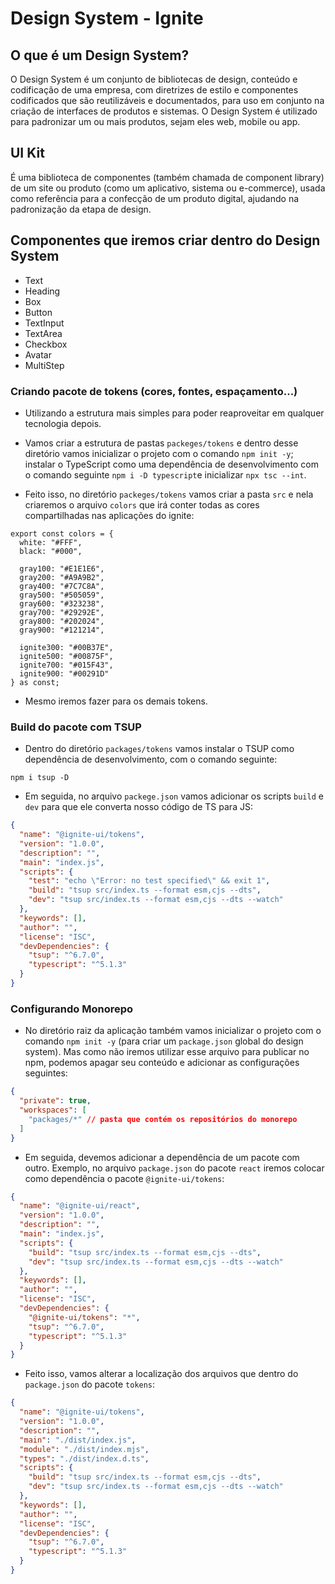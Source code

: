 # Design System - Ignite

## O que é um Design System?

O Design System é um conjunto de bibliotecas de design, conteúdo e codificação de uma empresa, com diretrizes de estilo e componentes codificados que são reutilizáveis e documentados, para uso em conjunto na criação de interfaces de produtos e sistemas. O Design System é utilizado para padronizar um ou mais produtos, sejam eles web, mobile ou app.

## UI Kit

É uma biblioteca de componentes (também chamada de component library) de um site ou produto (como um aplicativo, sistema ou e-commerce), usada como referência para a confecção de um produto digital, ajudando na padronização da etapa de design.

## Componentes que iremos criar dentro do Design System

- Text
- Heading
- Box
- Button
- TextInput
- TextArea
- Checkbox
- Avatar
- MultiStep

### Criando pacote de tokens (cores, fontes, espaçamento...)

- Utilizando a estrutura mais simples para poder reaproveitar em qualquer tecnologia depois.

- Vamos criar a estrutura de pastas `packeges/tokens` e dentro desse diretório vamos inicializar o projeto com o comando `npm init -y`; instalar o TypeScript como uma dependência de desenvolvimento com o comando seguinte `npm i -D typescript`e inicializar `npx tsc --int`.

- Feito isso, no diretório `packeges/tokens` vamos criar a pasta `src` e nela criaremos o arquivo `colors` que irá conter todas as cores compartilhadas nas aplicações do ignite:

``` TS
export const colors = {
  white: "#FFF",
  black: "#000",

  gray100: "#E1E1E6",
  gray200: "#A9A9B2",
  gray400: "#7C7C8A",
  gray500: "#505059",
  gray600: "#323238",
  gray700: "#29292E",
  gray800: "#202024",
  gray900: "#121214",

  ignite300: "#00B37E",
  ignite500: "#00875F",
  ignite700: "#015F43",
  ignite900: "#00291D"
} as const;
```

- Mesmo iremos fazer para os demais tokens.

### Build do pacote com TSUP

- Dentro do diretório `packages/tokens` vamos instalar o TSUP como dependência de desenvolvimento, com o comando seguinte:

```
npm i tsup -D
```

- Em seguida, no arquivo `packege.json` vamos adicionar os scripts `build` e `dev` para que ele converta nosso código de TS para JS:

``` JSON
{
  "name": "@ignite-ui/tokens",
  "version": "1.0.0",
  "description": "",
  "main": "index.js",
  "scripts": {
    "test": "echo \"Error: no test specified\" && exit 1",
    "build": "tsup src/index.ts --format esm,cjs --dts",
    "dev": "tsup src/index.ts --format esm,cjs --dts --watch"
  },
  "keywords": [],
  "author": "",
  "license": "ISC",
  "devDependencies": {
    "tsup": "^6.7.0",
    "typescript": "^5.1.3"
  }
}
```

### Configurando Monorepo

- No diretório raiz da aplicação também vamos inicializar o projeto com o comando `npm init -y` (para criar um `package.json` global do design system). Mas como não iremos utilizar esse arquivo para publicar no npm, podemos apagar seu conteúdo e adicionar as configurações seguintes:

``` JSON
{
  "private": true,
  "workspaces": [
    "packages/*" // pasta que contém os repositórios do monorepo
  ]
}
```

- Em seguida, devemos adicionar a dependência de um pacote com outro. Exemplo, no arquivo `package.json` do pacote `react` iremos colocar como dependência o pacote `@ignite-ui/tokens`:

``` JSON
{
  "name": "@ignite-ui/react",
  "version": "1.0.0",
  "description": "",
  "main": "index.js",
  "scripts": {
    "build": "tsup src/index.ts --format esm,cjs --dts",
    "dev": "tsup src/index.ts --format esm,cjs --dts --watch"
  },
  "keywords": [],
  "author": "",
  "license": "ISC",
  "devDependencies": {
    "@ignite-ui/tokens": "*",
    "tsup": "^6.7.0",
    "typescript": "^5.1.3"
  }
}
```

- Feito isso, vamos alterar a localização dos arquivos que dentro do `package.json` do pacote `tokens`:

``` JSON
{
  "name": "@ignite-ui/tokens",
  "version": "1.0.0",
  "description": "",
  "main": "./dist/index.js",
  "module": "./dist/index.mjs",
  "types": "./dist/index.d.ts",
  "scripts": {
    "build": "tsup src/index.ts --format esm,cjs --dts",
    "dev": "tsup src/index.ts --format esm,cjs --dts --watch"
  },
  "keywords": [],
  "author": "",
  "license": "ISC",
  "devDependencies": {
    "tsup": "^6.7.0",
    "typescript": "^5.1.3"
  }
}
```
